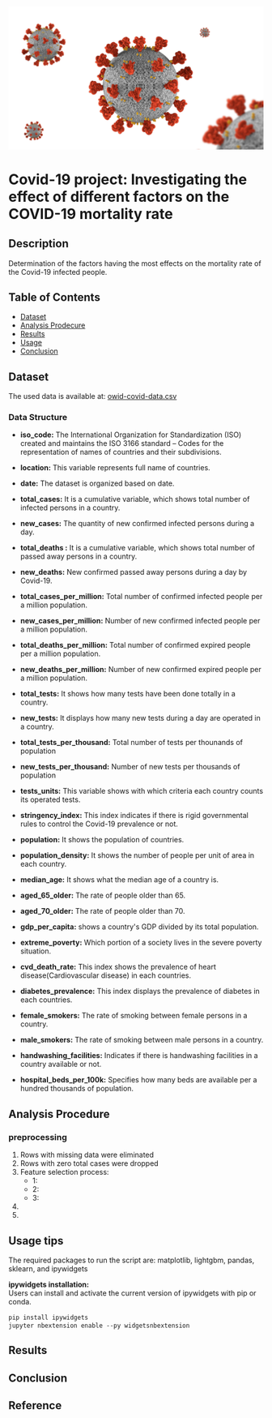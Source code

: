 <img src="img/Covid19.jpg" width=1200/>

# Covid-19 project: Investigating the effect of different factors on the COVID-19 mortality rate #

## Description
Determination of the factors having the most effects on the mortality rate of the Covid-19 infected people.

## Table of Contents
* [Dataset](#Dataset)
* [Analysis Prodecure](#Analysis-Procedure)  
* [Results](#Results)  
* [Usage](#Usage)  
* [Conclusion](#Conclusion)  


## Dataset

The used data is available at: [owid-covid-data.csv](https://ourworldindata.org/coronavirus)

### Data Structure

* **iso_code:** The International Organization for Standardization (ISO) created and maintains the ISO
3166 standard – Codes for the representation of names of countries and their subdivisions.  

* **location:** This variable represents full name of countries.

* **date:** The dataset is organized based on date. 

* **total_cases:** It is a cumulative variable, which shows total number of infected persons in a country.                                                                          
* **new_cases:** The quantity of new confirmed infected persons during a day.

* **total_deaths :** It is a cumulative variable, which shows total number of passed away persons in a country.

* **new_deaths:** New confirmed passed away persons during a day by Covid-19.

* **total_cases_per_million:** Total number of confirmed infected people per a million population.   

* **new_cases_per_million:** Number of new confirmed infected people per a million population. 

* **total_deaths_per_million:** Total number of confirmed expired people per a million population. 

* **new_deaths_per_million:** Number of new confirmed expired people per a million population.  

* **total_tests:** It shows how many tests have been done totally in a country.  

* **new_tests:** It displays how many new tests during a day are operated in a country.  

* **total_tests_per_thousand:** Total number of tests per thounands of population  

* **new_tests_per_thousand:**   Number of new tests per thousands of population 

* **tests_units:** This variable shows with which criteria each country counts its operated tests.   

* **stringency_index:** This index indicates if there is rigid governmental rules to control the Covid-19 prevalence or not.  

* **population:** It shows the population of countries. 

* **population_density:** It shows the number of people per unit of area in each country.  

* **median_age:** It shows what the median age of a country is.  

* **aged_65_older:** The rate of people older than 65.  

* **aged_70_older:** The rate of people older than 70.  

* **gdp_per_capita:** shows a country's GDP divided by its total population.  

* **extreme_poverty:** Which portion of a society lives in the severe poverty situation. 

* **cvd_death_rate:** This index shows the prevalence of heart disease(Cardiovascular disease) in each countries.  

* **diabetes_prevalence:** This index displays the prevalence of diabetes in each countries. 

* **female_smokers:** The rate of smoking between female persons in a country. 

* **male_smokers:** The rate of smoking between male persons in a country.  

* **handwashing_facilities:** Indicates if there is handwashing facilities in a country available or not.   

* **hospital_beds_per_100k:** Specifies how many beds are available per a hundred thousands of population. 
 


## Analysis Procedure

### preprocessing
1. Rows with missing data were eliminated
2. Rows with zero total cases were dropped
3. Feature selection process:  
    * 1:
    * 2:
    * 3:
4.
5.


## Usage tips
The required packages to run the script are: matplotlib, lightgbm, pandas, sklearn, and ipywidgets  
  
  
  
**ipywidgets installation:**  
  Users can install and activate the current version of ipywidgets with pip or conda.  
  
    pip install ipywidgets
    jupyter nbextension enable --py widgetsnbextension
   


## Results

## Conclusion






Reference
-------

